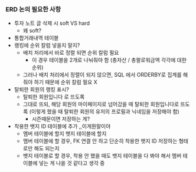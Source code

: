 ### ERD 논의 필요한 사항

- 투자 노트 글 삭제 시 soft VS hard
    - 왜 soft?
- 통합거래내역 테이블
- 랭킹에 순위 칼럼 넣을지 말지?
    - 배치 처리에서 바로 정렬 되면 순위 칼럼 필요
        - 이 경우 테이블을 2개로 나눠줘야 함 (총자산 / 총팔로워금액 각각에 대한 순위)
    - 그러나 배치 처리에서 정렬이 되지 않으면, SQL 에서 ORDERBY로 집계를 해줘야 하기 때문에 순위 칼럼 필요 X
- 탈퇴한 회원의 랭킹 표시?
    - 탈퇴한 회원입니다 로 뜨도록
    - 그대로 뜨되, 해당 회원의 마이페이지로 넘어갔을 때 탈퇴한 회원입니다로 뜨도록 (이렇게 했을 때 탈퇴한 회원의 유저의 프로필과 닉네임을 저장해야 함)
        - 시즌때문이면 저장하는 게?
- 착용한 뱃지 ID 테이블에 추가 ,,이게뭔말이야
    - 멤버 테이블에 할지 뱃지 테이블에 할지
    - 멤버 테이블에 할 경우, FK 연결 안 하고 단순히 착용한 뱃지 ID 저장하는 형태로만 해도 되는지
    - 뱃지 테이블로 할 경우, 착용 안 했을 때도 뱃지 테이블을 다 봐야 해서 멤버 테이블에 넣는 게 나을 것 같다고 생각 중
